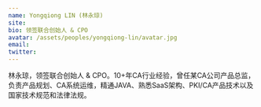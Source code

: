 ```yaml
---
name: Yongqiong LIN (林永琼)
site: 
bio: 领签联合创始人 & CPO
avatar: /assets/peoples/yongqiong-lin/avatar.jpg
email: 
twitter: 
---
```


林永琼，领签联合创始人 & CPO。10+年CA行业经验，曾任某CA公司产品总监，负责产品规划、CA系统运维，精通JAVA、熟悉SaaS架构、PKI/CA产品技术以及国家技术规范和法律法规。
